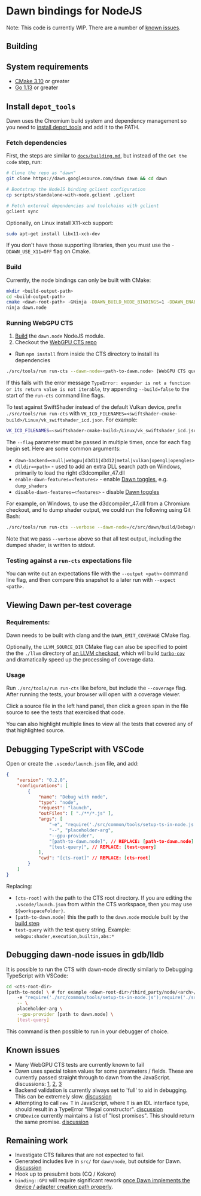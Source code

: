 # Dawn bindings for NodeJS

Note: This code is currently WIP. There are a number of [known issues](#known-issues).

## Building

## System requirements

- [CMake 3.10](https://cmake.org/download/) or greater
- [Go 1.13](https://golang.org/dl/) or greater

## Install `depot_tools`

Dawn uses the Chromium build system and dependency management so you need to [install depot_tools] and add it to the PATH.

[install depot_tools]: http://commondatastorage.googleapis.com/chrome-infra-docs/flat/depot_tools/docs/html/depot_tools_tutorial.html#_setting_up

### Fetch dependencies

First, the steps are similar to [`docs/building.md`](../../../docs/building.md), but instead of the `Get the code` step, run:

```sh
# Clone the repo as "dawn"
git clone https://dawn.googlesource.com/dawn dawn && cd dawn

# Bootstrap the NodeJS binding gclient configuration
cp scripts/standalone-with-node.gclient .gclient

# Fetch external dependencies and toolchains with gclient
gclient sync
```

Optionally, on Linux install X11-xcb support:

```sh
sudo apt-get install libx11-xcb-dev
```

If you don't have those supporting libraries, then you must use the
`-DDAWN_USE_X11=OFF` flag on Cmake.

### Build

Currently, the node bindings can only be built with CMake:

```sh
mkdir <build-output-path>
cd <build-output-path>
cmake <dawn-root-path> -GNinja -DDAWN_BUILD_NODE_BINDINGS=1 -DDAWN_ENABLE_PIC=1 -DDAWN_USE_X11=OFF
ninja dawn.node
```

### Running WebGPU CTS

1. [Build](#build) the `dawn.node` NodeJS module.
2. Checkout the [WebGPU CTS repo](https://github.com/gpuweb/cts)
  - Run `npm install` from inside the CTS directory to install its dependencies

```sh
./src/tools/run run-cts --dawn-node=<path-to-dawn.node> [WebGPU CTS query]
```

If this fails with the error message `TypeError: expander is not a function or its return value is not iterable`, try appending `--build=false` to the start of the `run-cts` command line flags.

To test against SwiftShader instead of the default Vulkan device, prefix `./src/tools/run run-cts` with `VK_ICD_FILENAMES=<swiftshader-cmake-build>/Linux/vk_swiftshader_icd.json`. For example:

```sh
VK_ICD_FILENAMES=<swiftshader-cmake-build>/Linux/vk_swiftshader_icd.json ./src/tools/run run-cts --dawn-node=<path-to-dawn.node> [WebGPU CTS query]
```

The `--flag` parameter must be passed in multiple times, once for each flag begin set. Here are some common arguments:
* `dawn-backend=<null|webgpu|d3d11|d3d12|metal|vulkan|opengl|opengles>`
* `dlldir=<path>` - used to add an extra DLL search path on Windows, primarily to load the right d3dcompiler_47.dll
* `enable-dawn-features=<features>` - enable [Dawn toggles](https://dawn.googlesource.com/dawn/+/refs/heads/main/src/dawn/native/Toggles.cpp), e.g. `dump_shaders`
* `disable-dawn-features=<features>` - disable [Dawn toggles](https://dawn.googlesource.com/dawn/+/refs/heads/main/src/dawn/native/Toggles.cpp)

For example, on Windows, to use the d3dcompiler_47.dll from a Chromium checkout, and to dump shader output, we could run the following using Git Bash:

```sh
./src/tools/run run-cts --verbose --dawn-node=/c/src/dawn/build/Debug/dawn.node --cts=/c/src/webgpu-cts --flag=dlldir="C:\src\chromium\src\out\Release" --flag=enable-dawn-features=dump_shaders 'webgpu:shader,execution,builtin,abs:integer_builtin_functions,abs_unsigned:storageClass="storage";storageMode="read_write";containerType="vector";isAtomic=false;baseType="u32";type="vec2%3Cu32%3E"'
```

Note that we pass `--verbose` above so that all test output, including the dumped shader, is written to stdout.

### Testing against a `run-cts` expectations file

You can write out an expectations file with the `--output <path>` command line flag, and then compare this snapshot to a later run with `--expect <path>`.

## Viewing Dawn per-test coverage

### Requirements:

Dawn needs to be built with clang and the `DAWN_EMIT_COVERAGE` CMake flag.

Optionally, the `LLVM_SOURCE_DIR` CMake flag can also be specified to point the the `./llvm` directory of [an LLVM checkout](https://github.com/llvm/llvm-project), which will build [`turbo-cov`](../../../tools/src/cmd/turbo-cov/README.md) and dramatically speed up the processing of coverage data.

### Usage

Run `./src/tools/run run-cts` like before, but include the `--coverage` flag.
After running the tests, your browser will open with a coverage viewer.

Click a source file in the left hand panel, then click a green span in the file source to see the tests that exercised that code.

You can also highlight multiple lines to view all the tests that covered any of that highlighted source.

## Debugging TypeScript with VSCode

Open or create the `.vscode/launch.json` file, and add:

```json
{
    "version": "0.2.0",
    "configurations": [
        {
            "name": "Debug with node",
            "type": "node",
            "request": "launch",
            "outFiles": [ "./**/*.js" ],
            "args": [
                "-e", "require('./src/common/tools/setup-ts-in-node.js');require('./src/common/runtime/cmdline.ts');",
                "--", "placeholder-arg",
                "--gpu-provider",
                "[path-to-dawn.node]", // REPLACE: [path-to-dawn.node]
                "[test-query]", // REPLACE: [test-query]
            ],
            "cwd": "[cts-root]" // REPLACE: [cts-root]
        }
    ]
}
```

Replacing:

- `[cts-root]` with the path to the CTS root directory. If you are editing the `.vscode/launch.json` from within the CTS workspace, then you may use `${workspaceFolder}`.
- `[path-to-dawn.node]` this the path to the `dawn.node` module built by the [build step](#Build)
- `test-query` with the test query string. Example: `webgpu:shader,execution,builtin,abs:*`

## Debugging dawn-node issues in gdb/lldb

It is possible to run the CTS with dawn-node directly similarly to Debugging TypeScript with VSCode:

```sh
cd <cts-root-dir>
[path-to-node] \ # for example <dawn-root-dir>/third_party/node/<arch>/node
    -e "require('./src/common/tools/setup-ts-in-node.js');require('./src/common/runtime/cmdline.ts');" \
    -- \
    placeholder-arg \
    --gpu-provider [path to dawn.node] \
    [test-query]
```

This command is then possible to run in your debugger of choice.

## Known issues

- Many WebGPU CTS tests are currently known to fail
- Dawn uses special token values for some parameters / fields. These are currently passed straight through to dawn from the JavaScript. discussions: [1](https://dawn-review.googlesource.com/c/dawn/+/64907/5/src/dawn/node/binding/Converter.cpp#167), [2](https://dawn-review.googlesource.com/c/dawn/+/64907/5/src/dawn/node/binding/Converter.cpp#928), [3](https://dawn-review.googlesource.com/c/dawn/+/64909/4/src/dawn/node/binding/GPUTexture.cpp#42)
- Backend validation is currently always set to 'full' to aid in debugging. This can be extremely slow. [discussion](https://dawn-review.googlesource.com/c/dawn/+/64916/4/src/dawn/node/binding/GPU.cpp#25)
- Attempting to call `new T` in JavaScript, where `T` is an IDL interface type, should result in a TypeError "Illegal constructor". [discussion](https://dawn-review.googlesource.com/c/dawn/+/64902/9/src/dawn/node/interop/WebGPU.cpp.tmpl#293)
- `GPUDevice` currently maintains a list of "lost promises". This should return the same promise. [discussion](https://dawn-review.googlesource.com/c/dawn/+/64906/6/src/dawn/node/binding/GPUDevice.h#107)

## Remaining work

- Investigate CTS failures that are not expected to fail.
- Generated includes live in `src/` for `dawn/node`, but outside for Dawn. [discussion](https://dawn-review.googlesource.com/c/dawn/+/64903/9/src/dawn/node/interop/CMakeLists.txt#56)
- Hook up to presubmit bots (CQ / Kokoro)
- `binding::GPU` will require significant rework [once Dawn implements the device / adapter creation path properly](https://dawn-review.googlesource.com/c/dawn/+/64916/4/src/dawn/node/binding/GPU.cpp).
